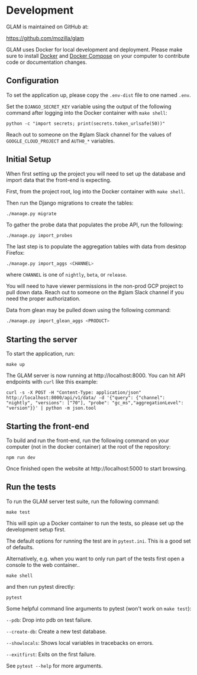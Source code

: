 # Development

GLAM is maintained on GitHub at:

https://github.com/mozilla/glam

GLAM uses Docker for local development and deployment. Please make sure to
install [Docker] and [Docker Compose] on your computer to contribute code
or documentation changes.

[docker]: https://docs.docker.com/engine/installation/#supported-platforms
[docker compose]: https://docs.docker.com/compose/install/

## Configuration

To set the application up, please copy the `.env-dist` file to one named
`.env`.

Set the `DJANGO_SECRET_KEY` variable using the output of the following
command after logging into the Docker container with `make shell`:

```
python -c "import secrets; print(secrets.token_urlsafe(50))"
```

Reach out to someone on the #glam Slack channel for the values of
`GOOGLE_CLOUD_PROJECT` and `AUTH0_*` variables.

## Initial Setup

When first setting up the project you will need to set up the database and
import data that the front-end is expecting.

First, from the project root, log into the Docker container with `make shell`.

Then run the Django migrations to create the tables:

```
./manage.py migrate
```

To gather the probe data that populates the probe API, run the following:

```
./manage.py import_probes
```

The last step is to populate the aggregation tables with data from desktop
Firefox:

```bash
./manage.py import_aggs <CHANNEL>
```

where `CHANNEL` is one of `nightly`, `beta`, or `release`.

You will need to have viewer permissions in the non-prod GCP project to pull
down data. Reach out to someone on the #glam Slack channel if you need the
proper authorization.

Data from glean may be pulled down using the following command:

```bash
./manage.py import_glean_aggs <PRODUCT>
```

## Starting the server

To start the application, run:

```
make up
```

The GLAM server is now running at http://localhost:8000. You can hit API
endpoints with `curl` like this example:

```
curl -s -X POST -H "Content-Type: application/json" http://localhost:8000/api/v1/data/ -d '{"query": {"channel": "nightly", "versions": ["70"], "probe": "gc_ms","aggregationLevel": "version"}}' | python -m json.tool
```

## Starting the front-end

To build and run the front-end, run the following command on your computer
(not in the docker container) at the root of the repository:

```
npm run dev
```

Once finished open the website at http://localhost:5000 to start browsing.

## Run the tests

To run the GLAM server test suite, run the following command:

```
make test
```

This will spin up a Docker container to run the tests, so please set up the
development setup first.

The default options for running the test are in `pytest.ini`. This is a
good set of defaults.

Alternatively, e.g. when you want to only run part of the tests first open a
console to the web container..

```
make shell
```

and then run pytest directly:

```
pytest
```

Some helpful command line arguments to pytest (won't work on `make test`):

`--pdb`:
Drop into pdb on test failure.

`--create-db`:
Create a new test database.

`--showlocals`:
Shows local variables in tracebacks on errors.

`--exitfirst`:
Exits on the first failure.

See `pytest --help` for more arguments.
